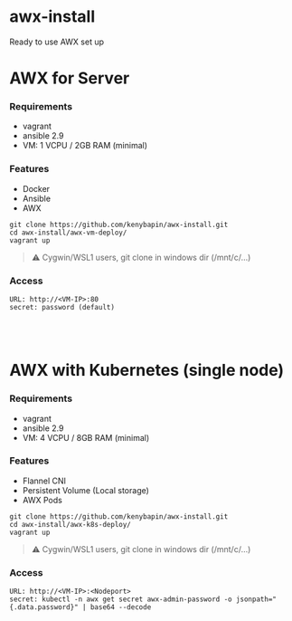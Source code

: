 # awx-install
Ready to use AWX set up

# AWX for Server

### Requirements
- vagrant
- ansible 2.9
- VM: 1 VCPU / 2GB RAM (minimal)

### Features
-  Docker
-  Ansible
-  AWX

```
git clone https://github.com/kenybapin/awx-install.git
cd awx-install/awx-vm-deploy/
vagrant up
```
> :warning: Cygwin/WSL1 users, git clone in windows dir (/mnt/c/...)

### Access
```
URL: http://<VM-IP>:80
secret: password (default)
```
<br>
<br>

# AWX with Kubernetes (single node)

### Requirements
- vagrant
- ansible 2.9
- VM: 4 VCPU / 8GB RAM (minimal)

### Features

-  Flannel CNI
-  Persistent Volume (Local storage)
-  AWX Pods

```
git clone https://github.com/kenybapin/awx-install.git
cd awx-install/awx-k8s-deploy/
vagrant up
```
> :warning: Cygwin/WSL1 users, git clone in windows dir (/mnt/c/...)
> 
### Access
```
URL: http://<VM-IP>:<Nodeport>
secret: kubectl -n awx get secret awx-admin-password -o jsonpath="{.data.password}" | base64 --decode
```
